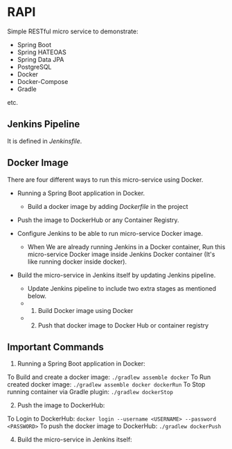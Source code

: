 # RAPI

Simple RESTful micro service to demonstrate:

- Spring Boot
- Spring HATEOAS
- Spring Data JPA
- PostgreSQL
- Docker
- Docker-Compose
- Gradle

etc.

## Jenkins Pipeline

It is defined in *Jenkinsfile*.

## Docker Image

There are four different ways to run this micro-service using Docker.

- Running a Spring Boot application in Docker.
  - Build a docker image by adding *Dockerfile* in the project

- Push the image to DockerHub or any Container Registry.

- Configure Jenkins to be able to run micro-service Docker image.
  - When We are already running Jenkins in a Docker container, Run this micro-service Docker image inside Jenkins Docker container (It's like running docker inside docker).

- Build the micro-service in Jenkins itself by updating Jenkins pipeline.
  - Update Jenkins pipeline to include two extra stages as mentioned below.
  - 1. Build Docker image using Docker
  - 2. Push that docker image to Docker Hub or container registry

## Important Commands

1. Running a Spring Boot application in Docker:

To Build and create a docker image: `./gradlew assemble docker`
To Run created docker image: `./gradlew assemble docker dockerRun`
To Stop running container via Gradle plugin: `./gradlew dockerStop`

2. Push the image to DockerHub:

To Login to DockerHub: `docker login --username <USERNAME> --password <PASSWORD>`
To push the docker image to DockerHub: `./gradlew dockerPush`

4. Build the micro-service in Jenkins itself:




